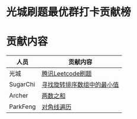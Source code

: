 # 光城刷题最优群打卡贡献榜



# 贡献内容

| 人员     | 贡献内容                                                     |
| -------- | ------------------------------------------------------------ |
| 光城     | [腾讯Leetcode刷题](https://github.com/Light-City/learning-algorithm/tree/master/%E5%85%89%E5%9F%8E) |
| SugarChi | [寻找旋转排序数组中的最小值](https://github.com/Light-City/learning-algorithm/tree/master/SugarChl) |
| Archer   | [两数之和](https://github.com/Light-City/learning-algorithm/tree/master/Archer) |
| ParkFeng | [对角线遍历](https://github.com/Light-City/learning-algorithm/tree/master/ParkFeng) |

